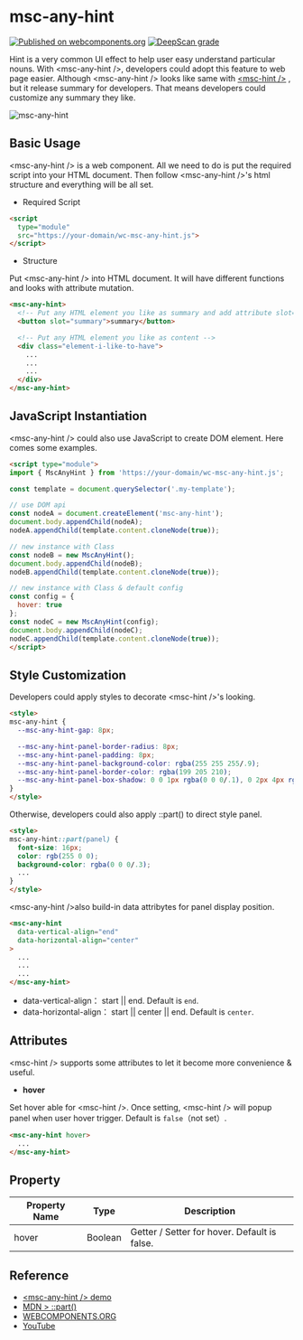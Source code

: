 # msc-any-hint

[![Published on webcomponents.org](https://img.shields.io/badge/webcomponents.org-published-blue.svg)](https://www.webcomponents.org/element/msc-any-hint) [![DeepScan grade](https://deepscan.io/api/teams/16372/projects/26360/branches/836753/badge/grade.svg)](https://deepscan.io/dashboard#view=project&tid=16372&pid=26360&bid=836753)

Hint is a very common UI effect to help user easy understand particular nouns. With &lt;msc-any-hint />, developers could adopt this feature to web page easier. Although &lt;msc-any-hint /> looks like same with [&lt;msc-hint />](https://github.com/meistudioli/msc-hint) , but it release summary for developers. That means developers could customize any summary they like.

![msc-any-hint](https://github.com/meistudioli/msc-any-hint/assets/10822546/d1c69fb8-7343-4e58-81bb-67def3ce60c8)


## Basic Usage

&lt;msc-any-hint /> is a web component. All we need to do is put the required script into your HTML document. Then follow &lt;msc-any-hint />'s html structure and everything will be all set.

- Required Script

```html
<script
  type="module"
  src="https://your-domain/wc-msc-any-hint.js">        
</script>
```

- Structure

Put &lt;msc-any-hint /> into HTML document. It will have different functions and looks with attribute mutation.

```html
<msc-any-hint>
  <!-- Put any HTML element you like as summary and add attribute slot="summary" -->
  <button slot="summary">summary</button>

  <!-- Put any HTML element you like as content -->
  <div class="element-i-like-to-have">
    ...
    ...
    ...
  </div>
</msc-any-hint>
```

## JavaScript Instantiation

&lt;msc-any-hint /> could also use JavaScript to create DOM element. Here comes some examples.

```html
<script type="module">
import { MscAnyHint } from 'https://your-domain/wc-msc-any-hint.js';

const template = document.querySelector('.my-template');

// use DOM api
const nodeA = document.createElement('msc-any-hint');
document.body.appendChild(nodeA);
nodeA.appendChild(template.content.cloneNode(true));

// new instance with Class
const nodeB = new MscAnyHint();
document.body.appendChild(nodeB);
nodeB.appendChild(template.content.cloneNode(true));

// new instance with Class & default config
const config = {
  hover: true
};
const nodeC = new MscAnyHint(config);
document.body.appendChild(nodeC);
nodeC.appendChild(template.content.cloneNode(true));
</script>
```

## Style Customization

Developers could apply styles to decorate &lt;msc-hint />'s looking.

```html
<style>
msc-any-hint {
  --msc-any-hint-gap: 8px;

  --msc-any-hint-panel-border-radius: 8px;
  --msc-any-hint-panel-padding: 8px;
  --msc-any-hint-panel-background-color: rgba(255 255 255/.9);
  --msc-any-hint-panel-border-color: rgba(199 205 210);
  --msc-any-hint-panel-box-shadow: 0 0 1px rgba(0 0 0/.1), 0 2px 4px rgba(0 0 0/ .08);
}
</style>
```

Otherwise, developers could also apply ::part() to direct style panel.

```html
<style>
msc-any-hint::part(panel) {
  font-size: 16px;
  color: rgb(255 0 0);
  background-color: rgba(0 0 0/.3);
  ...
}
</style>
```

&lt;msc-any-hint />also build-in data attribytes for panel display position.

```html
<msc-any-hint
  data-vertical-align="end"
  data-horizontal-align="center"
>
  ...
  ...
  ...
</msc-any-hint>
```

- data-vertical-align： start || end. Default is `end`.
- data-horizontal-align： start || center || end. Default is `center`.

## Attributes

&lt;msc-hint /> supports some attributes to let it become more convenience & useful.

- **hover**

Set hover able for &lt;msc-hint />. Once setting, &lt;msc-hint /> will popup panel when user hover trigger. Default is `false`（not set）.

```html
<msc-any-hint hover>
  ...
</msc-any-hint>
```

## Property

| Property Name | Type | Description |
| ----------- | ----------- | ----------- |
| hover | Boolean | Getter / Setter for hover. Default is false. |


## Reference
- [&lt;msc-any-hint /> demo](https://blog.lalacube.com/mei/webComponent_msc-any-hint.html)
- [MDN > ::part()](https://developer.mozilla.org/en-US/docs/Web/CSS/::part)
- [WEBCOMPONENTS.ORG](https://www.webcomponents.org/element/msc-any-hint)
- [YouTube](https://youtube.com/shorts/Bt70ng9xD9k)
